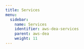 ```yaml
---
title: Services
menu:
  sidebar:
    name: Services
    identifier: aws-dea-services
    parent: aws-dea
    weight: 11
---
```



